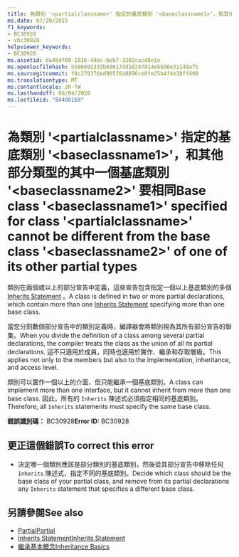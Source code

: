 ```yaml
---
title: 為類別 '<partialclassname>' 指定的基底類別 '<baseclassname1>'，和其他部分類型的其中一個基底類別 '<baseclassname2>' 要相同
ms.date: 07/20/2015
f1_keywords:
- BC30928
- vbc30928
helpviewer_keywords:
- BC30928
ms.assetid: da464f09-1016-4dec-beb7-3202cacd8e1e
ms.openlocfilehash: 5b86692333b69617dd10247814ebb98e31140a7b
ms.sourcegitcommit: f8c270376ed905f6a8896ce0fe25b4f4b38ff498
ms.translationtype: MT
ms.contentlocale: zh-TW
ms.lasthandoff: 06/04/2020
ms.locfileid: "84408168"
---
```

# <a name="base-class-baseclassname1-specified-for-class-partialclassname-cannot-be-different-from-the-base-class-baseclassname2-of-one-of-its-other-partial-types"></a><span data-ttu-id="72fc8-102">為類別 '\<partialclassname>' 指定的基底類別 '\<baseclassname1>'，和其他部分類型的其中一個基底類別 '\<baseclassname2>' 要相同</span><span class="sxs-lookup"><span data-stu-id="72fc8-102">Base class '\<baseclassname1>' specified for class '\<partialclassname>' cannot be different from the base class '\<baseclassname2>' of one of its other partial types</span></span>
<span data-ttu-id="72fc8-103">類別在兩個或以上的部分宣告中定義，這些宣告包含指定一個以上基底類別的多個 [Inherits Statement](../language-reference/statements/inherits-statement.md) 。</span><span class="sxs-lookup"><span data-stu-id="72fc8-103">A class is defined in two or more partial declarations, which contain more than one [Inherits Statement](../language-reference/statements/inherits-statement.md) specifying more than one base class.</span></span>  
  
 <span data-ttu-id="72fc8-104">當您分割數個部分宣告中的類別定義時，編譯器會將類別視為其所有部分宣告的聯集。</span><span class="sxs-lookup"><span data-stu-id="72fc8-104">When you divide the definition of a class among several partial declarations, the compiler treats the class as the union of all its partial declarations.</span></span> <span data-ttu-id="72fc8-105">這不只適用於成員，同時也適用於實作、繼承和存取層級。</span><span class="sxs-lookup"><span data-stu-id="72fc8-105">This applies not only to the members but also to the implementation, inheritance, and access level.</span></span>  
  
 <span data-ttu-id="72fc8-106">類別可以實作一個以上的介面，但只能繼承一個基底類別。</span><span class="sxs-lookup"><span data-stu-id="72fc8-106">A class can implement more than one interface, but it cannot inherit from more than one base class.</span></span> <span data-ttu-id="72fc8-107">因此，所有的 `Inherits` 陳述式必須指定相同的基底類別。</span><span class="sxs-lookup"><span data-stu-id="72fc8-107">Therefore, all `Inherits` statements must specify the same base class.</span></span>  
  
 <span data-ttu-id="72fc8-108">**錯誤識別碼：** BC30928</span><span class="sxs-lookup"><span data-stu-id="72fc8-108">**Error ID:** BC30928</span></span>  
  
## <a name="to-correct-this-error"></a><span data-ttu-id="72fc8-109">更正這個錯誤</span><span class="sxs-lookup"><span data-stu-id="72fc8-109">To correct this error</span></span>  
  
- <span data-ttu-id="72fc8-110">決定哪一個類別應該是部分類別的基底類別，然後從其部分宣告中移除任何 `Inherits` 陳述式，指定不同的基底類別。</span><span class="sxs-lookup"><span data-stu-id="72fc8-110">Decide which class should be the base class of your partial class, and remove from its partial declarations any `Inherits` statement that specifies a different base class.</span></span>  
  
## <a name="see-also"></a><span data-ttu-id="72fc8-111">另請參閱</span><span class="sxs-lookup"><span data-stu-id="72fc8-111">See also</span></span>

- [<span data-ttu-id="72fc8-112">Partial</span><span class="sxs-lookup"><span data-stu-id="72fc8-112">Partial</span></span>](../language-reference/modifiers/partial.md)
- [<span data-ttu-id="72fc8-113">Inherits Statement</span><span class="sxs-lookup"><span data-stu-id="72fc8-113">Inherits Statement</span></span>](../language-reference/statements/inherits-statement.md)
- [<span data-ttu-id="72fc8-114">繼承基本概念</span><span class="sxs-lookup"><span data-stu-id="72fc8-114">Inheritance Basics</span></span>](../programming-guide/language-features/objects-and-classes/inheritance-basics.md)
